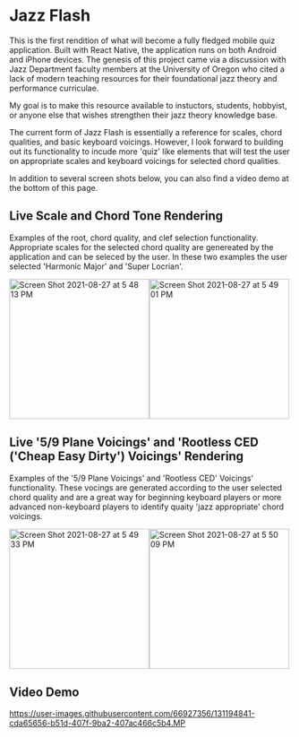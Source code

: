 # Jazz Flash
This is the first rendition of what will become a fully fledged mobile quiz application. Built with React Native, the application runs on both Android and iPhone devices. The genesis of this project came via a discussion with Jazz Department faculty members at the University of Oregon who cited a lack of modern teaching resources for their foundational jazz theory and performance curriculae. 

My goal is to make this resource available to instuctors, students, hobbyist, or anyone else that wishes strengthen their jazz theory knowledge base. 

The current form of Jazz Flash is essentially a reference for scales, chord qualities, and basic keyboard voicings. However, I look forward to building out its functionality to incude more 'quiz' like elements that will test the user on appropriate scales and keyboard voicings for selected chord qualities.  

In addition to several screen shots below, you can also find a video demo at the bottom of this page.


## Live Scale and Chord Tone Rendering
Examples of the root, chord quality, and clef selection functionality. Appropriate scales for the selected chord quality are genereated by the application and can be seleced by the user. In these two examples the user selected 'Harmonic Major' and 'Super Locrian'.

<img width="250" alt="Screen Shot 2021-08-27 at 5 48 13 PM" src="https://user-images.githubusercontent.com/66927356/131192851-5ad2525b-d7f8-42ef-929e-f2bfd5273be6.png"><img width="250" alt="Screen Shot 2021-08-27 at 5 49 01 PM" src="https://user-images.githubusercontent.com/66927356/131192849-e6a0d465-1303-4645-9c8b-837f8ee2961a.png">


## Live '5/9 Plane Voicings' and 'Rootless CED ('Cheap Easy Dirty') Voicings' Rendering
Examples of the '5/9 Plane Voicings' and 'Rootless CED' Voicings' functionality. These vocings are generated according to the user selected chord quality and are a great way for beginning keyboard players or more advanced non-keyboard players to identify quaity 'jazz appropriate' chord voicings.

<img width="250" alt="Screen Shot 2021-08-27 at 5 49 33 PM" src="https://user-images.githubusercontent.com/66927356/131192846-978f06d9-47c8-44cf-a615-2010e79ff05a.png"><img width="250" alt="Screen Shot 2021-08-27 at 5 50 09 PM" src="https://user-images.githubusercontent.com/66927356/131192843-f62fd9e8-62ae-41fe-9baa-4cd1a663b9b3.png">

## Video Demo
https://user-images.githubusercontent.com/66927356/131194841-cda65656-b51d-407f-9ba2-407ac466c5b4.MP
